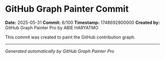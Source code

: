 # GitHub Graph Painter Commit

**Date:** 2025-05-31
**Commit:** 6/100
**Timestamp:** 1748692800000
**Created by:** GitHub Graph Painter Pro by ABIE HARYATMO

This commit was created to paint the GitHub contribution graph.

---
*Generated automatically by GitHub Graph Painter Pro*
